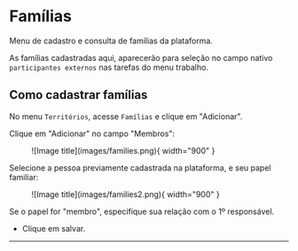 # Famílias

Menu de cadastro e consulta de famílias da plataforma.

As famílias cadastradas aqui, aparecerão para seleção no campo nativo `participantes externos` nas tarefas do menu trabalho.

## Como cadastrar famílias

No menu `Territórios`, acesse `Famílias` e clique em "Adicionar".

Clique em "Adicionar" no campo "Membros":

<figure markdown="span">
 ![Image title](images/families.png){ width="900" }
</figure>

Selecione a pessoa previamente cadastrada na plataforma, e seu papel familiar:

<figure markdown="span">
 ![Image title](images/families2.png){ width="900" }
</figure>

Se o papel for "membro", especifique sua relação com o  1º responsável.

* Clique em salvar. 

---